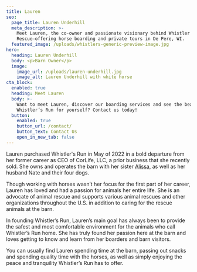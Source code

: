 ```yaml
---
title: Lauren
seo:
  page_title: Lauren Underhill
  meta_description: >-
    Meet Lauren, the co-owner and passionate visionary behind Whistler’s Run and
    Rescue—offering horse boarding and private tours in De Pere, WI.
  featured_image: /uploads/whistlers-generic-preview-image.jpg
hero:
  heading: Lauren Underhill
  body: <p>Barn Owner</p>
  image:
    image_url: /uploads/lauren-underhill.jpg
    image_alt: Lauren Underhill with white horse
cta_block:
  enabled: true
  heading: Meet Lauren
  body: >-
    Want to meet Lauren, discover our boarding services and see the beauty of
    Whistler’s Run for yourself? Contact us today!
  button:
    enabled: true
    button_url: /contact/
    button_text: Contact Us
    open_in_new_tab: false
---
```

Lauren purchased Whistler's Run in May of 2022 in a bold departure from her former career as CEO of CorLife, LLC, a prior business that she recently sold. She owns and operates the barn with her sister [Alissa](/about/alissa/), as well as her husband Nate and their four dogs.

Though working with horses wasn’t her focus for the first part of her career, Lauren has loved and had a passion for animals her entire life. She is an advocate of animal rescue and supports various animal rescues and other organizations throughout the U.S. in addition to caring for the rescue animals at the barn.

In founding Whistler’s Run, Lauren’s main goal has always been to provide the safest and most comfortable environment for the animals who call Whistler’s Run home. She has truly found her passion here at the barn and loves getting to know and learn from her boarders and barn visitors.

You can usually find Lauren spending time at the barn, passing out snacks and spending quality time with the horses, as well as simply enjoying the peace and tranquility Whistler’s Run has to offer.